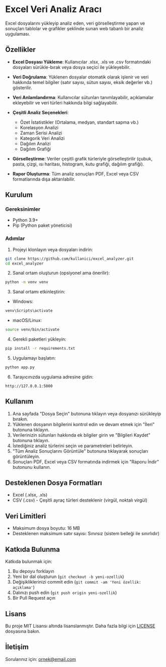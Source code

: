 # Excel Veri Analiz Aracı

Excel dosyalarını yükleyip analiz eden, veri görselleştirme yapan ve sonuçları tablolar ve grafikler şeklinde sunan web tabanlı bir analiz uygulaması.

## Özellikler

- **Excel Dosyası Yükleme**: Kullanıcılar .xlsx, .xls ve .csv formatındaki dosyaları sürükle-bırak veya dosya seçici ile yükleyebilir.

- **Veri Doğrulama**: Yüklenen dosyalar otomatik olarak işlenir ve veri hakkında temel bilgiler (satır sayısı, sütun sayısı, eksik değerler vb.) gösterilir.

- **Veri Anlamlandırma**: Kullanıcılar sütunları tanımlayabilir, açıklamalar ekleyebilir ve veri türleri hakkında bilgi sağlayabilir.

- **Çeşitli Analiz Seçenekleri**:
  - Özet İstatistikler (Ortalama, medyan, standart sapma vb.)
  - Korelasyon Analizi
  - Zaman Serisi Analizi
  - Kategorik Veri Analizi
  - Dağılım Analizi
  - Dağılım Grafiği

- **Görselleştirme**: Veriler çeşitli grafik türleriyle görselleştirilir (çubuk, pasta, çizgi, ısı haritası, histogram, kutu grafiği, dağılım grafiği).

- **Rapor Oluşturma**: Tüm analiz sonuçları PDF, Excel veya CSV formatlarında dışa aktarılabilir.

## Kurulum

### Gereksinimler

- Python 3.9+
- Pip (Python paket yöneticisi)

### Adımlar

1. Projeyi klonlayın veya dosyaları indirin:

```bash
git clone https://github.com/kullanici/excel_analyzer.git
cd excel_analyzer
```

2. Sanal ortam oluşturun (opsiyonel ama önerilir):

```bash
python -m venv venv
```

3. Sanal ortamı etkinleştirin:

- Windows:
```bash
venv\Scripts\activate
```

- macOS/Linux:
```bash
source venv/bin/activate
```

4. Gerekli paketleri yükleyin:

```bash
pip install -r requirements.txt
```

5. Uygulamayı başlatın:

```bash
python app.py
```

6. Tarayıcınızda uygulama adresine gidin:

```
http://127.0.0.1:5000
```

## Kullanım

1. Ana sayfada "Dosya Seçin" butonuna tıklayın veya dosyanızı sürükleyip bırakın.
2. Yüklenen dosyanın bilgilerini kontrol edin ve devam etmek için "İleri" butonuna tıklayın.
3. Verilerinizin sütunları hakkında ek bilgiler girin ve "Bilgileri Kaydet" butonuna tıklayın.
4. İstediğiniz analiz türlerini seçin ve parametreleri belirleyin.
5. "Tüm Analiz Sonuçlarını Görüntüle" butonuna tıklayarak sonuçları görüntüleyin.
6. Sonuçları PDF, Excel veya CSV formatında indirmek için "Raporu İndir" butonunu kullanın.

## Desteklenen Dosya Formatları

- Excel (.xlsx, .xls)
- CSV (.csv) - Çeşitli ayraç türleri desteklenir (virgül, noktalı virgül)

## Veri Limitleri

- Maksimum dosya boyutu: 16 MB
- Desteklenen maksimum satır sayısı: Sınırsız (sistem belleği ile sınırlıdır)

## Katkıda Bulunma

Katkıda bulunmak için:

1. Bu depoyu forklayın
2. Yeni bir dal oluşturun (`git checkout -b yeni-ozellik`)
3. Değişikliklerinizi commit edin (`git commit -am 'Yeni özellik: açıklama'`)
4. Dalınızı push edin (`git push origin yeni-ozellik`)
5. Bir Pull Request açın

## Lisans

Bu proje MIT Lisansı altında lisanslanmıştır. Daha fazla bilgi için [LICENSE](LICENSE) dosyasına bakın.

## İletişim

Sorularınız için: [ornek@email.com](mailto:ornek@email.com)
